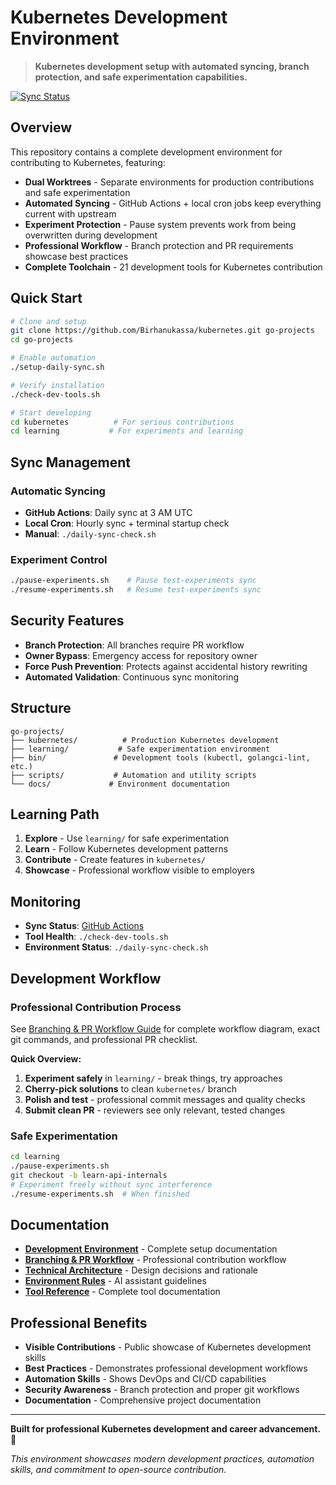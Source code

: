 # Kubernetes Development Environment

> **Kubernetes development setup with automated syncing, branch protection, and safe experimentation capabilities.**

[![Sync Status](https://github.com/Birhanukassa/go-projects/actions/workflows/auto-sync.yml/badge.svg)](https://github.com/Birhanukassa/go-projects/actions/workflows/auto-sync.yml)


##  Overview

This repository contains a complete development environment for contributing to Kubernetes, featuring:

- **Dual Worktrees** - Separate environments for production contributions and safe experimentation
- **Automated Syncing** - GitHub Actions + local cron jobs keep everything current with upstream
- **Experiment Protection** - Pause system prevents work from being overwritten during development
- **Professional Workflow** - Branch protection and PR requirements showcase best practices
- **Complete Toolchain** - 21 development tools for Kubernetes contribution

##  Quick Start

```bash
# Clone and setup
git clone https://github.com/Birhanukassa/kubernetes.git go-projects
cd go-projects

# Enable automation
./setup-daily-sync.sh

# Verify installation
./check-dev-tools.sh

# Start developing
cd kubernetes          # For serious contributions
cd learning           # For experiments and learning
```

##  Sync Management

### Automatic Syncing
- **GitHub Actions**: Daily sync at 3 AM UTC
- **Local Cron**: Hourly sync + terminal startup check
- **Manual**: `./daily-sync-check.sh`

### Experiment Control
```bash
./pause-experiments.sh    # Pause test-experiments sync
./resume-experiments.sh   # Resume test-experiments sync
```

##  Security Features

- **Branch Protection**: All branches require PR workflow
- **Owner Bypass**: Emergency access for repository owner
- **Force Push Prevention**: Protects against accidental history rewriting
- **Automated Validation**: Continuous sync monitoring

##  Structure

```
go-projects/
├── kubernetes/          # Production Kubernetes development
├── learning/           # Safe experimentation environment  
├── bin/               # Development tools (kubectl, golangci-lint, etc.)
├── scripts/           # Automation and utility scripts
└── docs/             # Environment documentation
```

##  Learning Path

1. **Explore** - Use `learning/` for safe experimentation
2. **Learn** - Follow Kubernetes development patterns
3. **Contribute** - Create features in `kubernetes/` 
4. **Showcase** - Professional workflow visible to employers

##  Monitoring

- **Sync Status**: [GitHub Actions](https://github.com/Birhanukassa/kubernetes/actions)
- **Tool Health**: `./check-dev-tools.sh`
- **Environment Status**: `./daily-sync-check.sh`

##  Development Workflow

### Professional Contribution Process
See [Branching & PR Workflow Guide](docs/BRANCHING_WORKFLOW.md) for complete workflow diagram, exact git commands, and professional PR checklist.

**Quick Overview:**
1. **Experiment safely** in `learning/` - break things, try approaches
2. **Cherry-pick solutions** to clean `kubernetes/` branch
3. **Polish and test** - professional commit messages and quality checks
4. **Submit clean PR** - reviewers see only relevant, tested changes

### Safe Experimentation
```bash
cd learning
./pause-experiments.sh
git checkout -b learn-api-internals
# Experiment freely without sync interference
./resume-experiments.sh  # When finished
```

##  Documentation

- **[Development Environment](docs/DEVELOPMENT_ENVIRONMENT.md)** - Complete setup documentation
- **[Branching & PR Workflow](docs/BRANCHING_WORKFLOW.md)** - Professional contribution workflow
- **[Technical Architecture](docs/TECHNICAL_ARCHITECTURE.md)** - Design decisions and rationale
- **[Environment Rules](.amazonq/rules/)** - AI assistant guidelines
- **[Tool Reference](DEVELOPMENT_TOOLS_REFERENCE.md)** - Complete tool documentation

##  Professional Benefits

- **Visible Contributions** - Public showcase of Kubernetes development skills
- **Best Practices** - Demonstrates professional development workflows
- **Automation Skills** - Shows DevOps and CI/CD capabilities
- **Security Awareness** - Branch protection and proper git workflows
- **Documentation** - Comprehensive project documentation

---

**Built for professional Kubernetes development and career advancement.** 🚀

*This environment showcases modern development practices, automation skills, and commitment to open-source contribution.*
